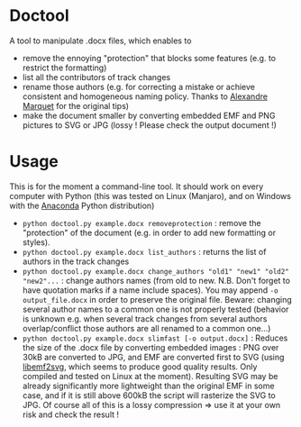 # Doctool
A tool to manipulate .docx files, which enables to
* remove the ennoying "protection" that blocks some features (e.g. to restrict the formatting)
* list all the contributors of track changes
* rename those authors (e.g. for correcting a mistake or achieve consistent and homogeneous naming policy. Thanks to [Alexandre Marquet](https://github.com/alexmrqt) for the original tips)
* make the document smaller by converting embedded EMF and PNG pictures to SVG or JPG (lossy ! Please check the output document !)

# Usage
This is for the moment a command-line tool. It should work on every computer with Python (this was tested on Linux (Manjaro), and on Windows with the [Anaconda](https://www.anaconda.com/products/individual) Python distribution)

* `python doctool.py example.docx removeprotection` : remove the "protection" of the document (e.g. in order to add new formatting or styles).
* `python doctool.py example.docx list_authors` : returns the list of authors in the track changes
* `python doctool.py example.docx change_authors "old1" "new1" "old2" "new2"...` : change authors names (from old to new. N.B. Don't forget to have quotation marks if a name include spaces). You may append `-o output_file.docx` in order to preserve the original file. Beware: changing several author names to a common one is not properly tested (behavior is unknown e.g. when several track changes from several authors overlap/conflict those authors are all renamed to a common one...)
* `python doctool.py example.docx slimfast [-o output.docx]` : Reduces the size of the .docx file by converting embedded images : PNG over 30kB are converted to JPG, and EMF are converted first to SVG (using [libemf2svg](https://github.com/kakwa/libemf2svg), which seems to produce good quality results. Only compiled and tested on Linux at the moment). Resulting SVG may be already significantly more lightweight than the original EMF in some case, and if it is still above 600kB the script will rasterize the SVG to JPG. Of course all of this is a lossy compression => use it at your own risk and check the result !
